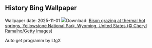 ## History Bing Wallpaper
Wallpaper date: 2025-11-01
![](https://www.bing.com/th?id=OHR.BisonSprings_EN-IN1200877160_UHD.jpg&w=1000)Download: [Bison grazing at thermal hot springs, Yellowstone National Park, Wyoming, United States (© Cheryl Ramalho/Getty Images)](https://www.bing.com/th?id=OHR.BisonSprings_EN-IN1200877160_UHD.jpg)

Auto get programm by LtgX
